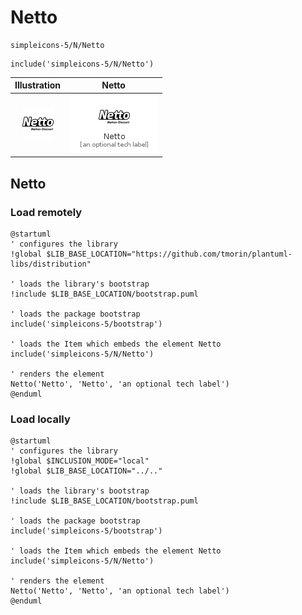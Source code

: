 # Netto


```text
simpleicons-5/N/Netto
```

```text
include('simpleicons-5/N/Netto')
```



| Illustration | Netto |
| :---: | :---: |
| ![illustration for Illustration](../../simpleicons-5/N/Netto.png) | ![illustration for Netto](../../simpleicons-5/N/Netto.Local.png) |




## Netto

### Load remotely
```plantuml
@startuml
' configures the library
!global $LIB_BASE_LOCATION="https://github.com/tmorin/plantuml-libs/distribution"

' loads the library's bootstrap
!include $LIB_BASE_LOCATION/bootstrap.puml

' loads the package bootstrap
include('simpleicons-5/bootstrap')

' loads the Item which embeds the element Netto
include('simpleicons-5/N/Netto')

' renders the element
Netto('Netto', 'Netto', 'an optional tech label')
@enduml
```

### Load locally
```plantuml
@startuml
' configures the library
!global $INCLUSION_MODE="local"
!global $LIB_BASE_LOCATION="../.."

' loads the library's bootstrap
!include $LIB_BASE_LOCATION/bootstrap.puml

' loads the package bootstrap
include('simpleicons-5/bootstrap')

' loads the Item which embeds the element Netto
include('simpleicons-5/N/Netto')

' renders the element
Netto('Netto', 'Netto', 'an optional tech label')
@enduml
```


